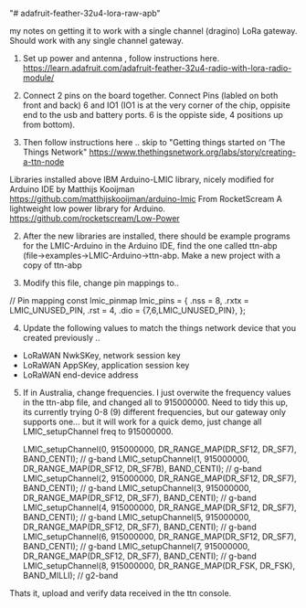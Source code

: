 "# adafruit-feather-32u4-lora-raw-apb" 


my notes on getting it to work with a single channel (dragino)  LoRa gateway. Should work with any single channel gateway. 

1) Set up power and antenna , follow instructions here. https://learn.adafruit.com/adafruit-feather-32u4-radio-with-lora-radio-module/

2) Connect 2 pins on the board together. 
Connect Pins (labled on both front and back) 6 and IO1
(IO1 is at the very corner of the chip, oppisite end to the usb and battery ports. 6 is the oppiste side, 4 positions up from bottom). 

2) Then follow instructions here .. skip to "Getting things started on ‘The Things Network" https://www.thethingsnetwork.org/labs/story/creating-a-ttn-node

Libraries installed above 
IBM Arduino-LMIC library, nicely modified for Arduino IDE by Matthijs Kooijman  https://github.com/matthijskooijman/arduino-lmic
From RocketScream A lightweight low power library for Arduino. https://github.com/rocketscream/Low-Power


2) After the new libraries are installed, there should be example programs for the LMIC-Arduino in the Arduino IDE, find the one called ttn-abp (file->examples->LMIC-Arduino->ttn-abp.   Make a new project with a copy of ttn-abp



3) Modify this file, change pin mappings to..

// Pin mapping
const lmic_pinmap lmic_pins = {
    .nss = 8,
    .rxtx = LMIC_UNUSED_PIN,
    .rst = 4,
    .dio = {7,6,LMIC_UNUSED_PIN},
};

4) Update the following values to match the things network device that you created previously ..

- LoRaWAN NwkSKey, network session key
- LoRaWAN AppSKey, application session key
- LoRaWAN end-device address 


5) If in Australia, change frequencies. I just overwite the frequency values in the ttn-abp file, and changed all to 915000000. Need to tidy this up, its currently trying 0-8 (9) different frequencies, but our gateway only supports one... but it will work for a quick demo, just change  all LMIC_setupChannel freq to 915000000.


    LMIC_setupChannel(0, 915000000, DR_RANGE_MAP(DR_SF12, DR_SF7),  BAND_CENTI);      // g-band
    LMIC_setupChannel(1, 915000000, DR_RANGE_MAP(DR_SF12, DR_SF7B), BAND_CENTI);      // g-band
    LMIC_setupChannel(2, 915000000, DR_RANGE_MAP(DR_SF12, DR_SF7),  BAND_CENTI);      // g-band
    LMIC_setupChannel(3, 915000000, DR_RANGE_MAP(DR_SF12, DR_SF7),  BAND_CENTI);      // g-band
    LMIC_setupChannel(4, 915000000, DR_RANGE_MAP(DR_SF12, DR_SF7),  BAND_CENTI);      // g-band
    LMIC_setupChannel(5, 915000000, DR_RANGE_MAP(DR_SF12, DR_SF7),  BAND_CENTI);      // g-band
    LMIC_setupChannel(6, 915000000, DR_RANGE_MAP(DR_SF12, DR_SF7),  BAND_CENTI);      // g-band
    LMIC_setupChannel(7, 915000000, DR_RANGE_MAP(DR_SF12, DR_SF7),  BAND_CENTI);      // g-band
    LMIC_setupChannel(8, 915000000, DR_RANGE_MAP(DR_FSK,  DR_FSK),  BAND_MILLI);      // g2-band


Thats it, upload and verify data received in the ttn console. 
